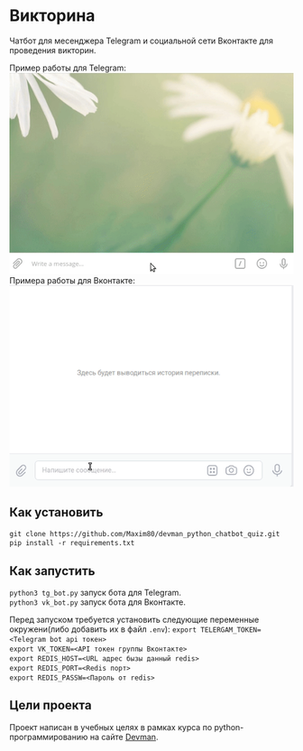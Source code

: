 # Викторина
Чатбот для месенджера Telegram и социальной сети Вконтакте для проведения викторин.  

Пример работы для Telegram:  
![](./examination_tg.gif)  
Примера работы для Вконтакте:  
![](./examination_vk.gif)  

## Как установить
```
git clone https://github.com/Maxim80/devman_python_chatbot_quiz.git  
pip install -r requirements.txt  
```

## Как запустить
`python3 tg_bot.py` запуск бота для Telegram.  
`python3 vk_bot.py` запуск бота для Вконтакте.  

Перед запуском требуется установить следующие переменные окружени(либо добавить их в файл `.env`):
`export TELERGAM_TOKEN=<Telegram bot api токен>`  
`export VK_TOKEN=<API токен группы Вконтакте>`  
`export REDIS_HOST=<URL адрес бызы данный redis>`  
`export REDIS_PORT=<Redis порт>`  
`export REDIS_PASSW=<Пароль от redis>`  


## Цели проекта
Проект написан в учебных целях в рамках курса по python-программированию на сайте [Devman](https://dvmn.org/).
